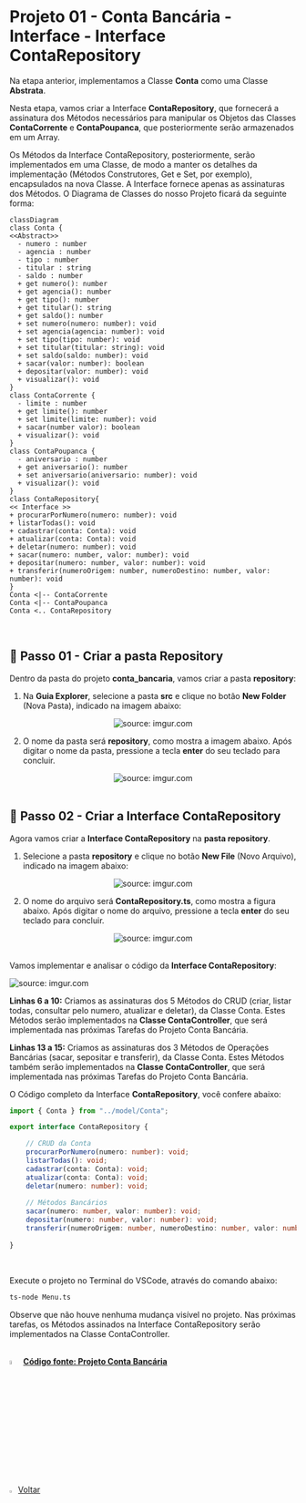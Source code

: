 <h1>Projeto 01 - Conta Bancária - Interface - Interface ContaRepository</h1>



Na etapa anterior, implementamos a Classe **Conta** como uma Classe **Abstrata**. 

Nesta etapa, vamos criar a Interface **ContaRepository**, que fornecerá a assinatura dos Métodos necessários para manipular os Objetos das Classes **ContaCorrente** e **ContaPoupanca**, que posteriormente serão armazenados em um Array. 

Os Métodos da Interface ContaRepository, posteriormente, serão implementados em uma Classe, de modo a manter os detalhes da implementação (Métodos Construtores, Get e Set, por exemplo), encapsulados na nova Classe. A Interface fornece apenas as assinaturas dos Métodos. O Diagrama de Classes do nosso Projeto ficará da seguinte forma:

```mermaid
classDiagram
class Conta {
<<Abstract>>
  - numero : number
  - agencia : number
  - tipo : number
  - titular : string
  - saldo : number
  + get numero(): number
  + get agencia(): number
  + get tipo(): number
  + get titular(): string
  + get saldo(): number
  + set numero(numero: number): void
  + set agencia(agencia: number): void
  + set tipo(tipo: number): void
  + set titular(titular: string): void
  + set saldo(saldo: number): void
  + sacar(valor: number): boolean
  + depositar(valor: number): void
  + visualizar(): void
}
class ContaCorrente {
  - limite : number
  + get limite(): number
  + set limite(limite: number): void
  + sacar(number valor): boolean
  + visualizar(): void
}
class ContaPoupanca {
  - aniversario : number
  + get aniversario(): number
  + set aniversario(aniversario: number): void
  + visualizar(): void
}
class ContaRepository{
<< Interface >>
+ procurarPorNumero(numero: number): void
+ listarTodas(): void
+ cadastrar(conta: Conta): void
+ atualizar(conta: Conta): void
+ deletar(numero: number): void
+ sacar(numero: number, valor: number): void
+ depositar(numero: number, valor: number): void
+ transferir(numeroOrigem: number, numeroDestino: number, valor: number): void
}
Conta <|-- ContaCorrente
Conta <|-- ContaPoupanca
Conta <.. ContaRepository
```

<br />

<h2>👣 Passo 01 - Criar a pasta Repository</h2>



Dentro da pasta do projeto **conta_bancaria**, vamos criar a pasta **repository**:

1. Na **Guia Explorer**, selecione a pasta **src** e clique no botão **New Folder** (Nova Pasta), indicado na imagem abaixo: 

<div align="center"><img src="https://i.imgur.com/6QkDr3D.png" title="source: imgur.com" /></div>

2. O nome da pasta será **repository**, como mostra a imagem abaixo. Após digitar o nome da pasta, pressione a tecla **enter** do seu teclado para concluir. 

<div align="center"><img src="https://i.imgur.com/ne180Xs.png" title="source: imgur.com" /></div>

<br />

<h2>👣 Passo 02 - Criar a Interface ContaRepository</h2>



Agora vamos criar a **Interface ContaRepository** na **pasta repository**.

1. Selecione a pasta **repository** e clique no botão **New File** (Novo Arquivo), indicado na imagem abaixo:  

<div align="center"><img src="https://i.imgur.com/t3KRufp.png" title="source: imgur.com" /></div>

2. O nome do arquivo será **ContaRepository.ts**, como mostra a figura abaixo. Após digitar o nome do arquivo, pressione a tecla **enter** do seu teclado para concluir. 

<div align="center"><img src="https://i.imgur.com/f42XG6l.png" title="source: imgur.com" /></div>

<br />

Vamos implementar e analisar o código da **Interface ContaRepository**:

 <div align="left"><img src="https://i.imgur.com/7CM6i3t.png" title="source: imgur.com" /></div>

**Linhas 6 a 10:** Criamos as assinaturas dos 5 Métodos do CRUD (criar, listar todas, consultar pelo numero, atualizar e deletar), da Classe Conta. Estes Métodos serão implementados na **Classe ContaController**, que será implementada nas próximas Tarefas do Projeto Conta Bancária. 

**Linhas 13 a 15:** Criamos as assinaturas dos 3 Métodos de Operações Bancárias (sacar, sepositar e transferir), da Classe Conta. Estes Métodos também serão implementados na **Classe ContaController**, que será implementada nas próximas Tarefas do Projeto Conta Bancária. 

O Código completo da Interface **ContaRepository**, você confere abaixo:

```ts
import { Conta } from "../model/Conta";

export interface ContaRepository {

	// CRUD da Conta
	procurarPorNumero(numero: number): void;
	listarTodas(): void;
	cadastrar(conta: Conta): void;
	atualizar(conta: Conta): void;
	deletar(numero: number): void;
	
	// Métodos Bancários
	sacar(numero: number, valor: number): void;
	depositar(numero: number, valor: number): void;
	transferir(numeroOrigem: number, numeroDestino: number, valor: number): void;
	
}

```

<br />

Execute o projeto no Terminal do VSCode, através do comando abaixo:

```bash
ts-node Menu.ts
```

Observe que não houve nenhuma mudança visível no projeto. Nas próximas tarefas, os Métodos assinados na Interface ContaRepository serão implementados na Classe ContaController.

<br />

<div align="left"><img src="https://i.imgur.com/JACNZiR.png" title="source: imgur.com" width="4%"/> <a href="https://github.com/rafaelq80/conta_bancaria_typescript/tree/07_Conta_Repository" target="_blank"><b>Código fonte: Projeto Conta Bancária</b></a></div>

<br /><br />

<div align="left"><a href="README.md"><img src="https://i.imgur.com/XMgF3gl.png" title="source: imgur.com" width="3%"/>Voltar</a></div>